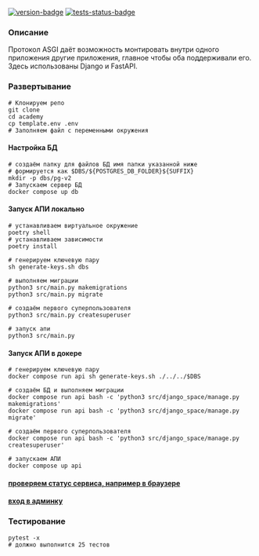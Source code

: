 [![version-badge][version-badge]][main-branch-link] [![tests-status-badge][tests-status-badge]][main-branch-link]

[version-badge]: https://img.shields.io/badge/version-1.0.0-%230071C5?style=for-the-badge&logo=semver&logoColor=orange
[tests-status-badge]: https://img.shields.io/badge/test-passed-green?style=for-the-badge&logo=pytest&logoColor=orange
[main-branch-link]: https://github.com/MavlinD/academy

### Описание
Протокол ASGI даёт возможность монтировать внутри одного приложения другие приложения, главное чтобы оба поддерживали его. Здесь использованы Django и FastAPI.

### Развертывание

```shell
# Клонируем репо
git clone 
cd academy
cp template.env .env
# Заполняем файл с переменными окружения
```
#### Настройка БД
```shell
# создаём папку для файлов БД имя папки указанной ниже
# формируется как $DBS/${POSTGRES_DB_FOLDER}${SUFFIX} 
mkdir -p dbs/pg-v2
# Запускаем сервер БД
docker compose up db
```
#### Запуск АПИ локально
```shell
# устанавливаем виртуальное окружение
poetry shell
# устанавливаем зависимости
poetry install

# генерируем ключевую пару
sh generate-keys.sh dbs

# выполняем миграции
python3 src/main.py makemigrations
python3 src/main.py migrate

# создаём первого суперпользователя
python3 src/main.py createsuperuser

# запуск апи
python3 src/main.py
```
#### Запуск АПИ в докере
```shell
# генерируем ключевую пару
docker compose run api sh generate-keys.sh ./../../$DBS

# создаём БД и выполняем миграции
docker compose run api bash -c 'python3 src/django_space/manage.py makemigrations'
docker compose run api bash -c 'python3 src/django_space/manage.py migrate'

# создаём первого суперпользователя
docker compose run api bash -c 'python3 src/django_space/manage.py createsuperuser'

# запускаем АПИ
docker compose up api
```
#### [проверяем статус сервиса, например в браузере](http://localhost:8000/api/docs)  
#### [вход в админку](http://localhost:8000/django/admin)

### Тестирование
```shell
pytest -x
# должно выполнится 25 тестов
```
